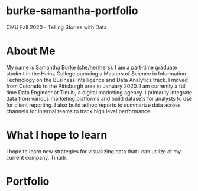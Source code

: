 # burke-samantha-portfolio
CMU Fall 2020 - Telling Stories with Data 

# About Me
My name is Samantha Burke (she/her/hers). I am a part-time graduate student in the Heinz College pursuing a Masters of Science in Information Technology on the Business Intelligence and Data Analytics track. I moved from Colorado to the Pittsburgh area in January 2020. I am currently a full time Data Engineer at Tinuiti, a digital marketing agency. I primarily integrate data from various marketing platforms and build datasets for analysts to use for client reporting. 
I also build adhoc reports to summarize data across channels for internal teams to track high level performance. 

# What I hope to learn
I hope to learn new strategies for visualizing data that I can utilize at my current company, Tinuiti. 


# Portfolio
